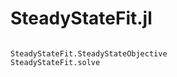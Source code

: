 # SteadyStateFit.jl

```@index
```

```@docs
SteadyStateFit.SteadyStateObjective
SteadyStateFit.solve
```
